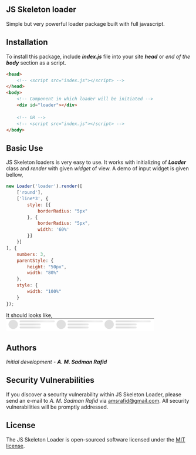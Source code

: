 ## JS Skeleton loader

Simple but very powerful loader package built with full javascript.

## Installation

To install this package, include **_index.js_** file into your site **_head_** or _end of the_ **_body_** section as a script.

~~~html
<head>
    <!-- <script src="index.js"></script> -->
</head>
<body>
    <!-- Component in which loader will be initiated -->
    <div id="loader"></div>

    <!-- OR -->
    <!-- <script src="index.js"></script> -->
</body>
~~~

## Basic Use

JS Skeleton loaders is very easy to use. It works with initializing of **_Loader_** class and _render_ with given _widget_ of view. A demo of input widget is given bellow,

~~~javascript
new Loader('loader').render([
    ['round'],
    ['line*3', {
        style: [{
            borderRadius: "5px"
        }, {
            borderRadius: "5px",
            width: '60%'
        }]
    }]
], {
    numbers: 3,
    parentStyle: {
        height: "50px",
        width: "80%"
    },
    style: {
        width: "100%"
    }
});
~~~

It should looks like,\
<img src="./blobs/looks.png" width="80%" />

## Authors

_Initial development_ - **_A. M. Sadman Rafid_**

## Security Vulnerabilities

If you discover a security vulnerability within JS Skeleton Loader, please send an e-mail to _A. M. Sadman Rafid_ via [amsrafid@gmail.com](mailto:amsrafid@gmail.com). All security vulnerabilities will be promptly addressed.

## License

The JS Skeleton Loader is open-sourced software licensed under the [MIT license](https://opensource.org/licenses/MIT).
